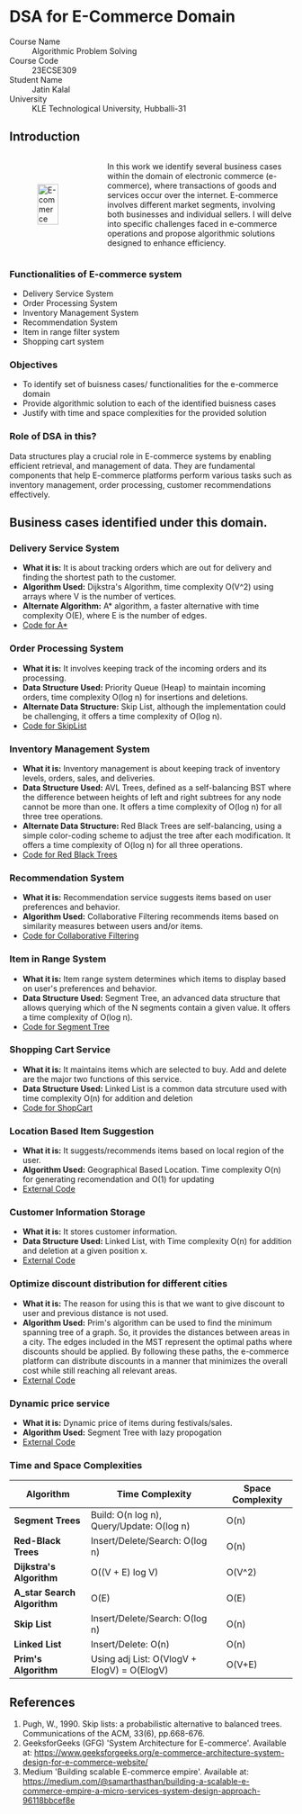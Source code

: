# DSA for E-Commerce Domain

<dl>
<dt>Course Name</dt>
<dd>Algorithmic Problem Solving</dd>
<dt>Course Code</dt>
<dd>23ECSE309</dd>
<dt>Student Name</dt>
<dd>Jatin Kalal</dd>
<dt>University</dt>
<dd>KLE Technological University, Hubballi-31</dd>
</dl>

## Introduction

<div style="display: flex; align-items: center;">
  <img src="https://aeldraconsultancy.in/site/views//assets/images/eCommerce.jpg" alt="E-commerce " style="width: 50%; height: auto; margin-right: 50px; margin-left:50px;"/>
  <p>In this work we identify several business cases within the domain of electronic commerce (e-commerce), where transactions of goods and services occur over the internet. E-commerce involves different market segments, involving both businesses and individual sellers. I will delve into specific challenges faced in e-commerce operations and propose algorithmic solutions designed to enhance efficiency.</p>
</div>

### Functionalities of E-commerce system

- Delivery Service System
- Order Processing System
- Inventory Management System
- Recommendation System
- Item in range filter system
- Shopping cart system

### Objectives

- To identify set of buisness cases/ functionalities for the e-commerce domain
- Provide algorithmic solution to each of the identified buisness cases
- Justify with time and space complexities for the provided solution

### Role of DSA in this?
Data structures play a crucial role in E-commerce systems by enabling efficient retrieval, and management of data. They are fundamental components that help E-commerce platforms perform various tasks such as inventory management, order processing, customer recommendations effectively. 

## Business cases identified under this domain.
### Delivery Service System
- **What it is:** It is about tracking orders which are out for delivery and finding the shortest path to the customer.
- **Algorithm Used:** Dijkstra's Algorithm, time complexity O(V^2) using arrays where V is the number of vertices.
- **Alternate Algorithm:** A* algorithm, a faster alternative with time complexity O(E), where E is the number of edges.
- [Code for A*](https://github.com/Jatinkalal/Jatin-Kalal.github.io/blob/main/codes/A*.cpp)

### Order Processing System
- **What it is:** It involves keeping track of the incoming orders and its processing.
- **Data Structure Used:** Priority Queue (Heap) to maintain incoming orders, time complexity O(log n) for insertions and deletions.
- **Alternate Data Structure:** Skip List, although the implementation could be challenging, it offers a time complexity of O(log n).
- [Code for SkipList](https://github.com/Jatinkalal/Jatin-Kalal.github.io/blob/main/codes/SkipList.cpp)
  

### Inventory Management System
- **What it is:** Inventory management is about keeping track of inventory levels, orders, sales, and deliveries.
- **Data Structure Used:** AVL Trees, defined as a self-balancing BST where the difference between heights of left and right subtrees for any node cannot be more than one. It offers a time complexity of O(log n) for all three tree operations.
- **Alternate Data Structure:** Red Black Trees are self-balancing, using a simple color-coding scheme to adjust the tree after each modification. It offers a time complexity of O(log n) for all three operations.
- [Code for Red Black Trees](https://github.com/Jatinkalal/Jatin-Kalal.github.io/blob/main/codes/RedBlackTree.cpp)


### Recommendation System
- **What it is:** Recommendation service suggests items based on user preferences and behavior.
- **Algorithm Used:** Collaborative Filtering recommends items based on similarity measures between users and/or items.
- [Code for Collaborative Filtering](https://github.com/Jatinkalal/Jatin-Kalal.github.io/blob/main/codes/recommendation.cpp)

### Item in Range System
- **What it is:** Item range system determines which items to display based on user's preferences and behavior.
- **Data Structure Used:** Segment Tree, an advanced data structure that allows querying which of the N segments contain a given value. It offers a time complexity of O(log n).
- [Code for Segment Tree](https://github.com/Jatinkalal/Jatin-Kalal.github.io/blob/main/codes/segmenTree.cpp)

### Shopping Cart Service
- **What it is:** It maintains items which are selected to buy. Add and delete are the major two functions of this service.
- **Data Structure Used:** Linked List is a common data strcuture used with time complexity O(n) for addition and deletion
- [Code for ShopCart](https://github.com/Jatinkalal/Jatin-Kalal.github.io/blob/main/codes/ShopCart.cpp)

### Location Based Item Suggestion
- **What it is:** It suggests/recommends items based on local region of the user.
- **Algorithm Used:** Geographical Based Location. Time complexity O(n) for generating recomendation and O(1) for updating
- [External Code](https://github.com/shakasom/location-based-recommendations)

### Customer Information Storage
- **What it is:** It stores customer information.
- **Data Structure Used:** Linked List, with Time complexity O(n) for addition and deletion at a given position x.
- [External Code](https://github.com/HozefaRauf/DSA-project-Online-Ecommerce-Store/blob/main/project.cpp)

### Optimize discount distribution for different cities
- **What it is:** The reason for using this is that we want to give discount to user and previous distance is not used.
- **Algorithm Used:** Prim's algorithm can be used to find the minimum spanning tree of a graph. So, it provides the distances between areas in a city. The edges included in the MST represent the optimal paths where discounts should be applied. By following these paths, the e-commerce platform can distribute discounts in a manner that minimizes the overall cost while still reaching all relevant areas.
- [External Code](https://github.com/HozefaRauf/DSA-project-Online-Ecommerce-Store/blob/main/project.cpp)

### Dynamic price service
- **What it is:** Dynamic price of items during festivals/sales.
- **Algorithm Used:** Segment Tree with lazy propogation
- [External Code](https://github.com/vivek1011/Segment-tree-lazy-propagation-)

### Time and Space Complexities

| **Algorithm**                         | **Time Complexity**                            | **Space Complexity**                          |
|---------------------------------------|------------------------------------------------|-----------------------------------------------|
| **Segment Trees**                     | Build: O(n log n), Query/Update: O(log n)      | O(n)                                          |
| **Red-Black Trees**                   | Insert/Delete/Search: O(log n)                 | O(n)                                          |
| **Dijkstra's Algorithm**              | O((V + E) log V)                               | O(V^2)                                        |
| **A_star Search Algorithm**           | O(E)                                           | O(E)                                          |
| **Skip List**                         | Insert/Delete/Search: O(log n)                 | O(n)                                          |
| **Linked List**                       | Insert/Delete: O(n)                            | O(n)                                          |
| **Prim's Algorithm**                  | Using adj List: O(VlogV + ElogV) = O(ElogV)    | O(V+E)                                        |

## References
1. Pugh, W., 1990. Skip lists: a probabilistic alternative to balanced trees. Communications of the ACM, 33(6), pp.668-676.
2. GeeksforGeeks (GFG) 'System Architecture for E-commerce'. Available at: https://www.geeksforgeeks.org/e-commerce-architecture-system-design-for-e-commerce-website/
3. Medium 'Building scalable E-commerce empire'. Available at: https://medium.com/@samarthasthan/building-a-scalable-e-commerce-empire-a-micro-services-system-design-approach-96118bbcef8e







